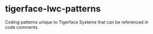 # tigerface-lwc-patterns
Coding patterns unique to Tigerface Systems that can be referenced in code comments.
